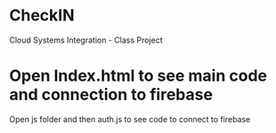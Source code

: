 # CheckIN
Cloud Systems Integration - Class Project
# Open Index.html to see main code and connection to firebase
Open js folder and then auth.js to see code to connect to firebase
